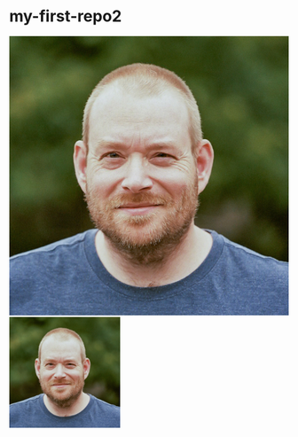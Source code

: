 # my-first-repo2
![foto van vincent](vincent-kodak-square.jpg)
<img src="vincent-kodak-square.jpg" alt="foto van vincent" width="200">

